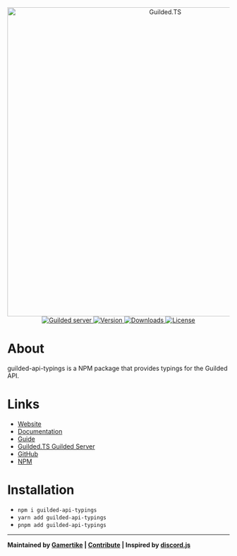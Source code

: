 <div align="center">
    <a href="https://guildedts.js.org">
        <img src="https://guildedts.js.org/banner.png" width="700" alt="Guilded.TS"/>
    </a>
    <div>
        <A href="https://guildedts.js.org/support">
            <img src="https://shields.yoki-labs.xyz/shields/vanity/guildedts?style=for-the-badge" alt="Guilded server">
        </a>
        <a href="https://npmjs.com/guilded-api-typings">
            <img src="https://img.shields.io/npm/v/guilded-api-typings?style=for-the-badge" alt="Version" />
        </a>
        <a href="https://npmjs.com/guilded-api-typings">
            <img src="https://img.shields.io/npm/dt/guilded-api-typings?style=for-the-badge" alt="Downloads" />
        </a>
        <a href="https://github.com/guildedts/guilded.ts/blob/main/LICENSE">
            <img src="https://img.shields.io/github/license/guildedts/guilded.ts?style=for-the-badge" alt="License" />
        </a>
    </div>
</div>

# About

guilded-api-typings is a NPM package that provides typings for the Guilded API.

# Links

-   [Website](https://guildedts.js.org)
-   [Documentation](https://docs.guildedts.js.org/modules/guilded_api_typings)
-   [Guide](https://guildedts.js.org/guide)
-   [Guilded.TS Guilded Server](https://guildedts.js.org/support)
-   [GitHub](https://github.com/guildedts/guilded.ts/tree/main/packages/guilded-api-typings)
-   [NPM](https://npmjs.com/guilded-api-typings)

# Installation

-   `npm i guilded-api-typings`
-   `yarn add guilded-api-typings`
-   `pnpm add guilded-api-typings`

---

**Maintained by [Gamertike](https://gamertike.com) | [Contribute](https://github.com/guildedts/guilded.ts/tree/main/.github/CONTRIBUTING.md) | Inspired by [discord.js](https://discord.js.org)**

